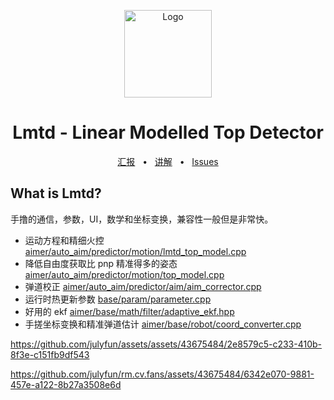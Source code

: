 <p align="center">
  <a href="https://sjtu-robomaster-team.github.io/"><img src="https://sjtu-robomaster-team.github.io/assets/img/logo.png" alt="Logo" height=140></a>
</p>
<h1 align="center">Lmtd - Linear Modelled Top Detector</h1>

<div align="center">
  <a href="https://sjtu-robomaster-team.github.io/antitop/">汇报</a>
  <span>&nbsp;&nbsp;•&nbsp;&nbsp;</span>
  <a href="https://www.bilibili.com/video/BV1vX4y1W7U7">讲解</a>
  <span>&nbsp;&nbsp;•&nbsp;&nbsp;</span>
  <a href="https://github.com/julyfun/rm.cv.fans/issues/new">Issues</a>
  <br />
</div>

## What is Lmtd?

手撸的通信，参数，UI，数学和坐标变换，兼容性一般但是非常快。

- 运动方程和精细火控 [aimer/auto_aim/predictor/motion/lmtd_top_model.cpp](aimer/auto_aim/predictor/motion/lmtd_top_model.cpp)
- 降低自由度获取比 pnp 精准得多的姿态 [aimer/auto_aim/predictor/motion/top_model.cpp](aimer/auto_aim/predictor/motion/top_model.cpp)
- 弹道校正 [aimer/auto_aim/predictor/aim/aim_corrector.cpp](aimer/auto_aim/predictor/aim/aim_corrector.cpp)
- 运行时热更新参数 [base/param/parameter.cpp](base/param/parameter.cpp)
- 好用的 ekf [aimer/base/math/filter/adaptive_ekf.hpp](aimer/base/math/filter/adaptive_ekf.hpp)
- 手搓坐标变换和精准弹道估计 [aimer/base/robot/coord_converter.cpp](aimer/base/robot/coord_converter.cpp)

https://github.com/julyfun/assets/assets/43675484/2e8579c5-c233-410b-8f3e-c151fb9df543

https://github.com/julyfun/rm.cv.fans/assets/43675484/6342e070-9881-457e-a122-8b27a3508e6d

